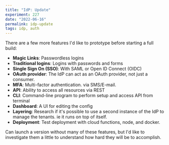 ```yaml
---
title: "IdP: Update"
experiment: 227
date: "2022-06-16"
permalink: idp-update
tags: idp, auth
---
```


There are a few more features I'd like to prototype before starting a full build:

- **Magic Links**: Passwordless logins
- **Traditional logins**: Logins with passwords and forms
- **Single Sign On (SSO)**: With SAML or Open ID Connect (OIDC)
- **OAuth provider**: The IdP can act as an OAuth provider, not just a consumer.
- **MFA**: Multi-factor authentication. via SMS/E-mail.
- **API**: Ability to access all resources via REST
- **CLI**: Command-line program to perform setup and access API from terminal
- **Dashboard**: A UI for editing the config
- **Layering**: Research if it's possible to use a second instance of the IdP to manage the tenants. ie it runs on top of itself.
- **Deployment**: Test deployment with cloud functions, node, and docker.

Can launch a version without many of these features, but I'd like to investigate them a little to understand how hard they will be to accomplish.
